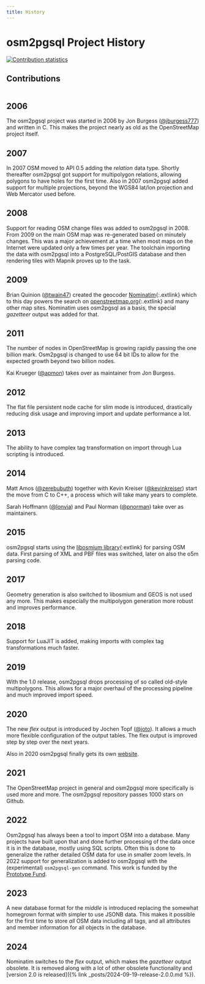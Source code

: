 ```yaml
---
title: History
---
```


# osm2pgsql Project History

<p class="history-chart"><a href="https://github.com/osm2pgsql-dev/osm2pgsql/graphs/contributors"><img src="{% link about/history/contributors.png %}" alt="Contribution statistics" title="Contribution statistics"/></a></p>

<div class="contributors-list">
    <h2>Contributions</h2>
    <table>
        <tbody id="contributor-table"></tbody>
    </table>
</div>

<div class="history" markdown="1">

## 2006

The osm2pgsql project was started in 2006 by Jon Burgess
([@jburgess777](https://github.com/jburgess777)) and written in C.
This makes the project nearly as old as the OpenStreetMap project itself.

## 2007

In 2007 OSM moved to API 0.5 adding the *relation* data type. Shortly
thereafter osm2pgsql got support for multipolygon relations, allowing polygons
to have holes for the first time. Also in 2007 osm2pgsql added support for
multiple projections, beyond the WGS84 lat/lon projection and Web Mercator used
before.

## 2008

Support for reading OSM change files was added to osm2pgsql in 2008. From 2009
on the main OSM map was re-generated based on minutely changes. This was a
major achievement at a time when most maps on the Internet were updated only a
few times per year. The toolchain importing the data with osm2pgsql into a
PostgreSQL/PostGIS database and then rendering tiles with Mapnik proves up to
the task.

## 2009

Brian Quinion ([@twain47](https://github.com/twain47)) created
the geocoder [Nominatim](https://nominatim.org/){:.extlink} which to this day
powers the search on
[openstreetmap.org](https://www.openstreetmap.org/){:.extlink} and many other
map sites. Nominatim uses osm2pgsql as a basis, the special *gazetteer* output
was added for that.

## 2011

The number of nodes in OpenStreetMap is growing rapidly passing the one billion
mark. Osm2pgsql is changed to use 64 bit IDs to allow for the
expected growth beyond two billion nodes.

Kai Krueger ([@apmon](https://github.com/apmon/)) takes over as maintainer
from Jon Burgess.

## 2012

The flat file persistent node cache for slim mode is introduced, drastically
reducing disk usage and improving import and update performance a lot.

## 2013

The ability to have complex tag transformation on import through Lua scripting
is introduced.

## 2014

Matt Amos ([@zerebubuth](https://github.com/zerebubuth))
together with Kevin Kreiser ([@kevinkreiser](https://github.com/kevinkreiser/))
start the move from C to C++, a process which will take many years to complete.

Sarah Hoffmann ([@lonvia](https://github.com/lonvia)) and
Paul Norman ([@pnorman](https://github.com/pnorman)) take over as maintainers.

## 2015

osm2pgsql starts using the [libosmium
library](https://osmcode.org/libosmium/){:extlink} for parsing OSM data.
First parsing of XML and PBF files was switched, later on also the o5m parsing
code.

## 2017

Geometry generation is also switched to libosmium and GEOS is not used any
more. This makes especially the multipolygon generation more robust and
improves performance.

## 2018

Support for LuaJIT is added, making imports with complex tag transformations
much faster.

## 2019

With the 1.0 release, osm2pgsql drops processing of so called old-style
multipolygons. This allows for a major overhaul of the processing pipeline
and much improved import speed.

## 2020

The new *flex* output is introduced by Jochen Topf
([@joto](https://github.com/joto)). It allows a much more flexible
configuration of the output tables. The flex output is improved step by step
over the next years.

Also in 2020 osm2pgsql finally gets its own [website](https://osm2pgsql.org/).

## 2021

The OpenStreetMap project in general and osm2pgsql more specifically is used
more and more. The osm2pgsql repository passes 1000 stars on Github.

## 2022

Osm2pgsql has always been a tool to import OSM into a database. Many projects
have built upon that and done further processing of the data once it is in
the database, mostly using SQL scripts. Often this is done to generalize the
rather detailed OSM data for use in smaller zoom levels. In 2022 support for
generalization is added to osm2pgsql with the (experimental) `osm2pgsql-gen`
command. This work is funded by the [Prototype Fund](https://prototypefund.de/).

## 2023

A new database format for the *middle* is introduced replacing the somewhat
homegrown format with simpler to use JSONB data. This makes it possible for the
first time to store *all* OSM data including all tags, and all attributes and
member information for all objects in the database.

## 2024

Nominatim switches to the *flex* output, which makes the *gazetteer* output
obsolete. It is removed along with a lot of other obsolete functionality and
[version 2.0 is released]({% link _posts/2024-09-19-release-2.0.0.md %}).

</div>

<script>
const url = 'https://api.github.com/repos/osm2pgsql-dev/osm2pgsql/contributors';
const el = document.getElementById('contributor-table');
fetch(url)
  .then( (response) => {
    if (!response.ok) {
      throw new Error('HTTP error! Status: ${response.status}');
    }

    return response.json();
  })
  .then( (data) => {
    console.log(data);
    for (contributor of data) {
      el.innerHTML += '<tr><td><a href="' + contributor.html_url +
                      '"><img src="' + contributor.avatar_url +
                      '"/></a></td><td><a href="' + contributor.html_url + '">' +
                      contributor.login + '</a></td><td>' +
                      contributor.contributions + '</td></tr>';
    }
  });
</script>
